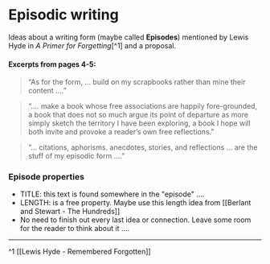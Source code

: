 # Episodic writing

Ideas about a writing form (maybe called **Episodes**) mentioned by Lewis Hyde in _A Primer for Forgetting_[^1] and a proposal.
#### Excerpts from pages 4-5:  

> “As for the form, … build on my scrapbooks rather than mine their content ….”

> “…. make a book whose free associations are happily fore-grounded, a book that does not so much argue its point of departure as more simply sketch the territory I have been exploring, a book I hope will both invite and provoke a reader’s own free reflections.”

> “… citations, aphorisms. anecdotes, stories, and reflections … are the stuff of my episodic form ….”


### Episode properties  
- TITLE: this text is found somewhere in the "episode" ....  
- LENGTH: is a free property. Maybe use this length idea from [[Berlant and Stewart - The Hundreds]]  
- No need to finish out every last idea or connection. Leave some room for the reader to think about it ....  

-----
^1  [[Lewis Hyde - Remembered Forgotten]]  